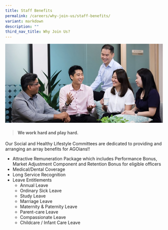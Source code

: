 ```yaml
---
title: Staff Benefits
permalink: /careers/why-join-us/staff-benefits/
variant: markdown
description: ""
third_nav_title: Why Join Us?
---
```

![](/images/Office%20shoot/lowres2Z0A6999_800x400.jpg)
> #### **We work hard and play hard.** 

Our Social and Healthy Lifestyle Committees are dedicated to providing and arranging an array benefits for AGOians!!

*   Attractive Remuneration Package which includes Performance Bonus, Market Adjustment Component and Retention Bonus for eligible officers
*   Medical/Dental Coverage
*   Long Service Recognition
*   Leave Entitlements
    *   Annual Leave
    *   Ordinary Sick Leave
    *   Study Leave
    *   Marriage Leave
    *   Maternity & Paternity Leave
    *   Parent-care Leave
    *   Compassionate Leave
    *   Childcare / Infant Care Leave